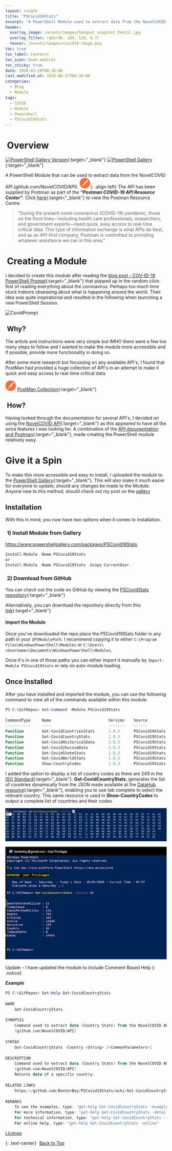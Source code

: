 ```yaml
---
layout: single
title: "PSCovid19Stats"
excerpt: "A PowerShell Module used to extract data from the NovelCOVID API"
header:
  overlay_image: /assets/images/hangout_snapshot_Pencil.jpg
  overlay_filter: rgba(90, 104, 129, 0.7)
  teaser: /assets/images/covid19-image.png
toc: true
toc_label: Contents
toc_icon: book-medical
toc_sticky: true
date: 2020-03-28T08:30:00
last_modified_at: 2020-08-27T08:30:00
categories:
  - Blog
  - Module
tags:
  - COVID
  - Module
  - PowerShell
  - PSCovid19Stats
---
```


<script src="https://formspree.io/js/formbutton-v1.0.0.min.js" defer></script>
<script>
  window.formbutton=window.formbutton||function(){(formbutton.q=formbutton.q||[]).push(arguments)};
/* customize formbutton here*/     
  formbutton("create", {
    action: "https://formspree.io/xvowjgjd",
    buttonImg: "<i class='fas fa-envelope' style='font-size:20px'/>",
    theme: "minimal",
    title: "Contact Me!",
    fields: [
      { 
        type: "email", 
        label: "Email:", 
        name: "email",
        required: true,
        placeholder: "your@email.com"
      },
      {
        type: "textarea",
        label: "Message:",
        name: "message",
        required: true,
        placeholder: "What's on your mind?",
      },
      { type: "submit" }      
    ],
    styles: {
      fontFamily: "Roboto",
      fontSize: "1em",
      title: {
        background: "#999999",
      },
      button: {
        background: "#999999",
      }
    },
    initiallyVisible: false
  });
</script>

# <i class="fas fa-head-side-mask" aria-hidden="true" style="color: white; margin-right:5px;"></i> Overview

[![PowerShell Gallery Version](https://img.shields.io/powershellgallery/v/PSCovid19Stats?label=PSCovid19Stats&logo=powershell&style=plastic)][11]{:target="_blank"}
[![PowerShell Gallery](https://img.shields.io/powershellgallery/dt/PSCovid19Stats?logo=pinboard&style=plastic)][11]{:target="_blank"}

A PowerShell Module that can be used to extract data from the NovelCOVID API (github.com/NovelCOVID/API). ![image-left](/assets/images/postman-logo-small.png){: .align-left} The API has been supplied by Postman as part of the ***"Postman COVID-19 API Resource Center"***. Click [here][1]{:target="_blank"} to view the Postman Resource Centre.

> "During the present novel coronavirus (COVID-19) pandemic, those on the front lines—including health care professionals, researchers, and government experts—need quick, easy access to real-time critical data. This type of information exchange is what APIs do best, and as an API-first company, Postman is committed to providing whatever assistance we can in this area."

# <i class="fas fa-laptop-code" aria-hidden="true" style="color: white; margin-right:5px;"></i> Creating a Module

I decided to create this module after reading the [blog post - COV-ID-19 PowerShell Prompt][2]{:target="_blank"} that popped up in the random click-fest of reading everything about the coronavirus. Perhaps too much time stuck indoors obsessing about what is happening around the world. Their idea was quite inspirational and resulted in the following when launching a new PowerShell Session.

![CovidPrompt](https://www.powershell.co.at/wp-content/uploads/2020/03/CovId19Prompt.png)

## <i class="fas fa-question" aria-hidden="true" style="color: white; margin-right:5px;"></i>Why?

The article and instructions were very simple but IMHO there were a few too many steps to follow and I wanted to make the module more accessible and if possible, provide more functionality in doing so.

After some more research but focussing on any available API's, I found that PostMan had provided a huge collection of API's in an attempt to make it quick and easy access to real-time critical data.

![PostMan Collection](/assets/images/postman-logo-small.png) [PostMan Collection][3]{:target="_blank"}

## <i class="fas fa-question" aria-hidden="true" style="color: white; margin-right:5px;"></i>How?

Having looked through the documentation for several API's, I decided on using the [NovelCOVID API][4]{:target="_blank"} as this appeared to have all the extra features I was looking for. A combination of the [API documentation and Postman][5]{:target="_blank"}, made creating the PowerShell module relatively easy.

# Give it a Spin

To make this more accessible and easy to install, I uploaded the module to the [PowerShell Gallery][6]{:target="_blank"}. This will also make it much easier for everyone to update, should any changes be made to the Module. Anyone new to this method, should check out my post on the [gallery](/blog/powershell/Its-official-I-am-old/)

## Installation

With this in mind, you now have two options when it comes to installation.

### <i class="fas fa-images" aria-hidden="true" style="color: white; margin-right:5px;"></i>1) Install Module from Gallery

<https://www.powershellgallery.com/packages/PSCovid19Stats>

```powershell
Install-Module -Name PSCovid19Stats
or
Install-Module -Name PSCovid19Stats -Scope CurrentUser
```

### <i class="fas fa-download" aria-hidden="true" style="color: white; margin-right:5px;"></i>2) Download from GitHub

You can check out the code on GitHub by viewing the [PSCovidStats repository][7]{:target="_blank"}

Alternatively, you can download the repository directly from this [link][8]{:target="_blank"}

#### Import the Module

Once you've downloaded the repo place the PSCovid19Stats folder in any path in your ``$PSModulePath``. I recommend copying it to either ``C:\Program Files\WindowsPowerShell\Modules`` or ``C:\Users\<Username>\Documents\WindowsPowerShell\Modules``.

Once it's in one of those paths you can either import it manually by ``Import-Module PSCovid19Stats`` or rely on auto-module loading.

## Once Installed

After you have installed and imported the module, you can use the following command to view all of the commands available within this module.

```powershell
PS C:\GitRepos> Get-Command -Module PSCovid19Stats

CommandType     Name                         Version    Source
-----------     ----                         -------    ------
Function        Get-CovidCountriesStats      1.0.3      PSCovid19Stats
Function        Get-CovidCountryStats        1.0.3      PSCovid19Stats
Function        Get-CovidHistoricalData      1.0.3      PSCovid19Stats
Function        Get-CovidjhucsseData         1.0.3      PSCovid19Stats
Function        Get-CovidStateStats          1.0.3      PSCovid19Stats
Function        Get-CovidWorldStats          1.0.3      PSCovid19Stats
Function        Show-CountryCodes            1.0.3      PSCovid19Stats
```

I added the option to display a list of country codes as there are 249 in the [ISO Standard][9]{:target="_blank"}. **Get-CovidCountryStats**, generates the list of countries dynamically from the JSON made available at the [DataHub resource][10]{:target="_blank"}, enabling you to use tab complete to select the relevant country. This same resource is used in **Show-CountryCodes** to output a complete list of countries and their codes.

![Tab Complete](/assets/images/PSCiscoMeraki/CountryTabComplete.png)

![COVID-19 Example](/assets/images/PSCiscoMeraki/pscovidscrnsht.png)

Update - I have updated the module to include Comment Based Help
{: .notice}

***Example***

```powershell
PS C:\GitRepos> Get-Help Get-CovidCountryStats

NAME
    Get-CovidCountryStats

SYNOPSIS
    Command used to extract data (Country Stats) from the NovelCOVID API
    (github.com/NovelCOVID/API)

SYNTAX
    Get-CovidCountryStats -Country <String> [<CommonParameters>]

DESCRIPTION
    Command used to extract data (Country Stats) from the NovelCOVID API
    (github.com/NovelCOVID/API)
    Returns data of a specific country.

RELATED LINKS
    https://github.com/BanterBoy/PSCovid19Stats/wiki/Get-CovidCountryStats

REMARKS
    To see the examples, type: "get-help Get-CovidCountryStats -examples".
    For more information, type: "get-help Get-CovidCountryStats -detailed".
    For technical information, type: "get-help Get-CovidCountryStats -full".
    For online help, type: "get-help Get-CovidCountryStats -online"
```

[License](/LICENSE)

{: .text-center}
<a href="#" class="btn btn--info btn--small"><i class="fas fa-caret-up" aria-hidden="true" style="color: white; margin-right:5px;"></i>Back to Top</a>

[1]: https://covid-19-apis.postman.com/
[2]: https://www.powershell.co.at/cov-id-19-powershell-prompt/
[3]: https://covid-19-apis.postman.com/
[4]: https://github.com/NovelCOVID/API
[5]: https://documenter.getpostman.com/view/11144369/Szf6Z9B3?version=latest
[6]: https://www.powershellgallery.com
[7]: https://github.com/BanterBoy/PSCovid19Stats
[8]: https://github.com/BanterBoy/PSCovid19Stats/archive/master.zip
[9]: https://en.wikipedia.org/wiki/List_of_ISO_3166_country_codes
[10]: https://datahub.io/core/country-list
[11]: https://www.powershellgallery.com/packages/PSCovid19Stats

